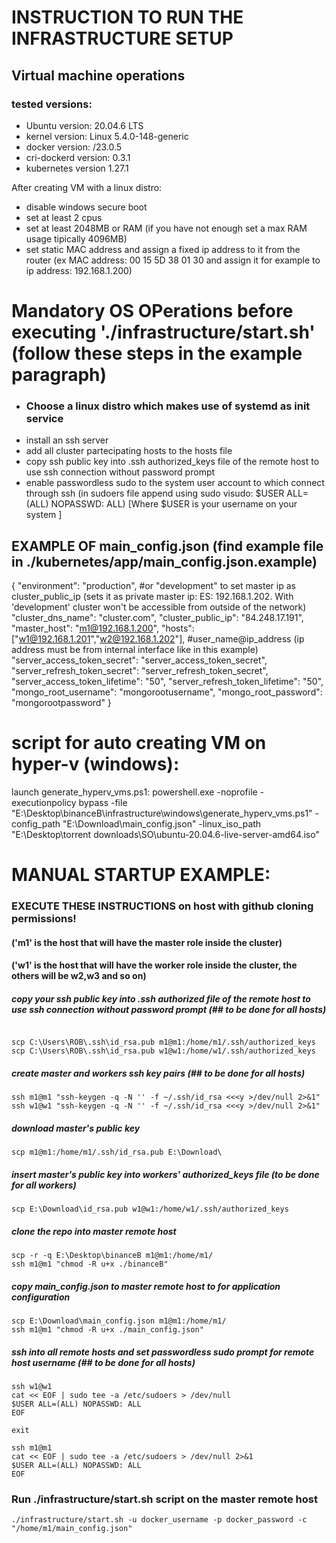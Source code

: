 # INSTRUCTION TO RUN THE INFRASTRUCTURE SETUP
## Virtual machine operations

### tested versions:
- Ubuntu version: 20.04.6 LTS
- kernel version: Linux 5.4.0-148-generic
- docker version: /23.0.5
- cri-dockerd version: 0.3.1
- kubernetes version 1.27.1

After creating VM with a linux distro:
- disable windows secure boot
- set at least 2 cpus
- set at least 2048MB or RAM (if you have not enough set a max RAM usage tipically 4096MB)
- set static MAC address and assign a fixed ip address to it from the router (ex MAC address: 00 15 5D 38 01 30 and assign it for example to ip address: 192.168.1.200)

# Mandatory OS OPerations before executing './infrastructure/start.sh' (follow these steps in the example paragraph)
- ### Choose a linux distro which makes use of systemd as init service
- install an ssh server
- add all cluster partecipating hosts to the hosts file
- copy ssh public key into .ssh authorized_keys file of the remote host to use ssh connection without password prompt
- enable passwordless sudo to the system user account to which connect through ssh (in sudoers file append using sudo visudo: $USER ALL=(ALL) NOPASSWD: ALL) [Where $USER is your username on your system ]

## EXAMPLE OF main_config.json (find example file in ./kubernetes/app/main_config.json.example)
{
"environment": "production", #or "development" to set master ip as cluster_public_ip (sets it as private master ip: ES: 192.168.1.202. With 'development' cluster won't be accessible from outside of the network)
"cluster_dns_name": "cluster.com",
"cluster_public_ip": "84.248.17.191",
"master_host": "m1@192.168.1.200",
"hosts": ["w1@192.168.1.201","w2@192.168.1.202"], #user_name@ip_address (ip address must be from internal interface like in this example)
"server_access_token_secret": "server_access_token_secret",
"server_refresh_token_secret": "server_refresh_token_secret",
"server_access_token_lifetime": "50",
"server_refresh_token_lifetime": "50",
"mongo_root_username": "mongorootusername",
"mongo_root_password": "mongorootpassword"
}

# script for auto creating VM on hyper-v (windows):
launch generate_hyperv_vms.ps1:
powershell.exe -noprofile -executionpolicy bypass -file "E:\Desktop\binanceB\infrastructure\windows\generate_hyperv_vms.ps1" -config_path "E:\Download\main_config.json" -linux_iso_path "E:\Desktop\torrent downloads\SO\ubuntu-20.04.6-live-server-amd64.iso"

# MANUAL STARTUP EXAMPLE:
### EXECUTE THESE INSTRUCTIONS on host with github cloning permissions!
#### ('m1' is the host that will have the master role inside the cluster)
#### ('w1' is the host that will have the worker role inside the cluster, the others will be w2,w3 and so on)

##### copy your ssh public key into .ssh authorized file of the remote host to use ssh connection without password prompt (## to be done for all hosts)
```

scp C:\Users\ROB\.ssh\id_rsa.pub m1@m1:/home/m1/.ssh/authorized_keys
scp C:\Users\ROB\.ssh\id_rsa.pub w1@w1:/home/w1/.ssh/authorized_keys
```

##### create master and workers ssh key pairs (## to be done for all hosts)
```
ssh m1@m1 "ssh-keygen -q -N '' -f ~/.ssh/id_rsa <<<y >/dev/null 2>&1"
ssh w1@w1 "ssh-keygen -q -N '' -f ~/.ssh/id_rsa <<<y >/dev/null 2>&1"
```

##### download master's public key
```
scp m1@m1:/home/m1/.ssh/id_rsa.pub E:\Download\
```

##### insert master's public key into workers' authorized_keys file (to be done for all workers)
```
scp E:\Download\id_rsa.pub w1@w1:/home/w1/.ssh/authorized_keys
```

##### clone the repo into master remote host
```
scp -r -q E:\Desktop\binanceB m1@m1:/home/m1/
ssh m1@m1 "chmod -R u+x ./binanceB"
```

##### copy main_config.json to master remote host to for application configuration
```
scp E:\Download\main_config.json m1@m1:/home/m1/
ssh m1@m1 "chmod -R u+x ./main_config.json"
```

##### ssh into all remote hosts and set passwordless sudo prompt for remote host username (## to be done for all hosts)
```
ssh w1@w1
cat << EOF | sudo tee -a /etc/sudoers > /dev/null
$USER ALL=(ALL) NOPASSWD: ALL
EOF

exit

ssh m1@m1
cat << EOF | sudo tee -a /etc/sudoers > /dev/null 2>&1
$USER ALL=(ALL) NOPASSWD: ALL
EOF

```

### Run ./infrastructure/start.sh script on the master remote host
```
./infrastructure/start.sh -u docker_username -p docker_password -c "/home/m1/main_config.json"
```